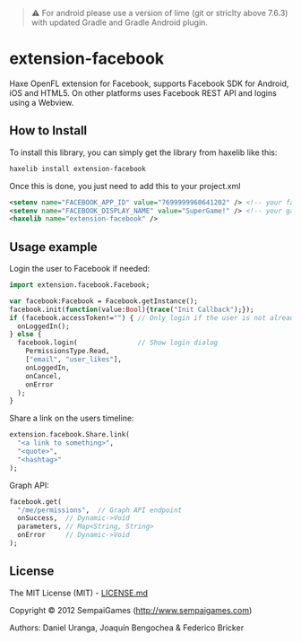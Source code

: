 >:warning:
>For android please use a version of lime (git or striclty above 7.6.3) with updated Gradle and Gradle Android plugin.

# extension-facebook
Haxe OpenFL extension for Facebook, supports Facebook SDK for Android, iOS and HTML5. On other platforms uses Facebook REST API and logins using a Webview.

## How to Install

To install this library, you can simply get the library from haxelib like this:
```bash
haxelib install extension-facebook
```

Once this is done, you just need to add this to your project.xml
```xml
<setenv name="FACEBOOK_APP_ID" value="7699999960641202" /> <!-- your facebook app ID -->
<setenv name="FACEBOOK_DISPLAY_NAME" value="SuperGame!" /> <!-- your game name -->
<haxelib name="extension-facebook" />
```


## Usage example

Login the user to Facebook if needed:
```Haxe
import extension.facebook.Facebook;

var facebook:Facebook = Facebook.getInstance();
facebook.init(function(value:Bool){trace("Init Callback");});
if (facebook.accessToken!="") { // Only login if the user is not already logged in
  onLoggedIn();
} else {
  facebook.login(               // Show login dialog
    PermissionsType.Read,
    ["email", "user_likes"],
    onLoggedIn,
    onCancel,
    onError
  );
}
```

Share a link on the users timeline:
```Haxe
extension.facebook.Share.link(
  "<a link to something>",
  "<quote>",
  "<hashtag>"
);
```

Graph API:
```Haxe
facebook.get(
  "/me/permissions",  // Graph API endpoint
  onSuccess,  // Dynamic->Void
  parameters, // Map<String, String>
  onError     // Dynamic->Void
);
```

## License

The MIT License (MIT) - [LICENSE.md](LICENSE.md)

Copyright &copy; 2012 SempaiGames (http://www.sempaigames.com)

Authors: Daniel Uranga, Joaquín Bengochea & Federico Bricker
